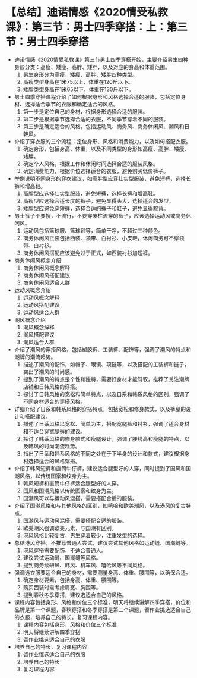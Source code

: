 # 【总结】迪诺情感《2020情受私教课》：第三节：男士四季穿搭：上：第三节：男士四季穿搭

-   迪诺情感《2020情受私教课》第三节男士四季穿搭开始，主要介绍男生四种身形分类：高瘦、矮瘦、高胖、矮胖，以及对应的身高和体重范围。
    1.  男生身形分为高瘦、矮瘦、高胖、矮胖四种类型。
    2.  高瘦类型身高在1米75以上，体重在120斤以下。
    3.  矮胖类型身高在1米65以下，体重在130斤以下。
-   男士四季穿搭课程介绍了如何根据身形和风格选择合适的服装，包括定位身材、选择适合季节的衣服和确定适合的风格。
    1.  第一步是定位自己的身材，根据身形选择合适的服装。
    2.  第二步是根据季节选择合适的衣服，不同季节穿着不同的服装。
    3.  第三步是确定适合的风格，包括运动风、商务风、商务休闲风、潮风和日韩风。
-   介绍了穿衣服的三个流程：定位身形、风格和消费能力，以及如何搭配衣服。
    1.  确定身形，包括身高、体重，以及不同类型的身形如高瘦、高胖、矮瘦、矮胖。
    2.  确定个人风格，根据工作和休闲时间选择合适的服装风格。
    3.  确定消费能力，根据价位选择适合的衣服，避免购买低价裤子。
-   举例说明不同身形的穿衣建议，如高胖型应穿壮实型服装，避免短裤，选择长裤和增高鞋。
    1.  高胖型应选择壮实型服装，避免短裤，选择长裤和增高鞋。
    2.  高瘦型应选择合适长度的裤子，避免显得头大，选择适合的发型。
    3.  矮胖型应避免穿短裤，选择合适的裤子和鞋子，避免显得駝背。
-   男士裤子不要搜，不流行，不要穿废柱流穿的裤子，应该选择运动风或商务休闲风。
    1.  运动风包括篮球服、篮球鞋等，简单干净，不超过三种颜色。
    2.  商务休闲风正装包括西装、领带、白衬衫、小皮鞋，休闲商务可不穿领带、白衬衫。
    3.  商务休闲风搭配应该避免过于正式，如西装衬衫加短裤。
-   商务休闲风概念介绍
    1.  商务休闲风概念解释
    2.  商务休闲风搭配建议
    3.  商务休闲风适合人群
-   运动风概念介绍
    1.  运动风概念解释
    2.  运动风搭配建议
    3.  运动风适合人群
-   潮风概念介绍
    1.  潮风概念解释
    2.  潮风搭配建议
    3.  潮风适合人群
-   介绍了潮风的穿搭风格，包括塑胶裤、工装裤、配饰等，强调了潮风的特点和潮牌的潮流趋势。
    1.  描述了潮风的配饰，如帽子、眼镜、项链等，以及搭配的工装裤和链子，突出了潮风的时尚感。
    2.  提到了潮风的特点是个性和独特，需要好身材才能驾驭，推荐了关注潮牌店铺和日韩风格的穿搭。
    3.  探讨了日韩风格的宽松和简单特点，以及日系和韩系风格的区别，强调了不同身材适合的穿搭风格。
-   详细介绍了日系和韩系风格的穿搭特点，包括宽松和修身款式，以及裤腿的设计和搭配建议。
    1.  描述了日系风格以宽松、简单为主，搭配宽腿裤和衬衫，强调了适合身材和不适合穿宽腿裤的建议。
    2.  探讨了韩系风格的修身款式和瘦腿设计，强调了腰线高和瘦腿的特点，以及韩风的时尚潮流趋势。
    3.  指出了日系和韩系风格的不同之处在于下半身的设计和款式，建议根据身材选择适合的风格穿搭。
-   介绍了韩风短裤和直筒牛仔裤，建议适合腿型好的人穿，同时提到了国风和国潮风格，以传统图案和纹身为主。
    1.  韩风短裤和直筒牛仔裤适合腿型好的人穿。
    2.  国风和国潮风格以传统图案和纹身为主。
    3.  国潮风可以与运动风混搭，需要搭配合适的服装。
-   介绍了国潮风格和与其他风格的区别，如嘻哈和欧美潮风，以及港风的复古特点。
    1.  国潮风与运动风混搭，需要搭配合适的服装。
    2.  欧美潮风强调欧美元素，与国潮有区别。
    3.  港风风格比较复古，男生穿着较少，注重发型的选择。
-   总结港风穿搭，不推荐普通人尝试，建议尝试其他风格如运动缝、国潮缝等。
    1.  港风穿搭需要配饰，不适合普通人。
    2.  建议尝试运动缝、国潮缝等风格。
    3.  提到商务续研风、韩风、机车风、嘻哈风等不同风格。
-   强调选衣服要适合自己的身材，需要测量身高、体重、腰围等，以确保合适。
    1.  确定身材要素，包括身高、体重、腰围等。
    2.  购买西装时需考虑肩宽、胸围等。
    3.  提到春秋冬季穿搭，建议选适合自己的风格。
-   课程内容包括身形、风格和价位三个标准，明天将继续讲解四季穿搭，价位和品牌是第一个课题，春秋穿搭和冬季穿搭是第二个课题，留作业挑选适合自己的衣服，培养自己的特长，复习课程内容。
    1.  课程内容包括身形、风格和价位三个标准
    2.  明天将继续讲解四季穿搭
    3.  留作业挑选适合自己的衣服
-   培养自己的特长，复习课程内容
    1.  留作业挑选适合自己的衣服
    2.  培养自己的特长
    3.  复习课程内容